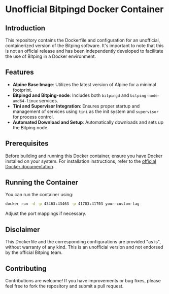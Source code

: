 # Unofficial Bitpingd Docker Container

## Introduction

This repository contains the Dockerfile and configuration for an unofficial, containerized version of the Bitping software. It's important to note that this is not an official release and has been independently developed to facilitate the use of Bitping in a Docker environment.

## Features

- **Alpine Base Image**: Utilizes the latest version of Alpine for a minimal footprint.
- **Bitpingd and Bitping-node**: Includes both `bitpingd` and `bitping-node-amd64-linux` services.
- **Tini and Supervisor Integration**: Ensures proper startup and management of services using `tini` as the init system and `supervisor` for process control.
- **Automated Download and Setup**: Automatically downloads and sets up the Bitping node.

## Prerequisites

Before building and running this Docker container, ensure you have Docker installed on your system. For installation instructions, refer to the [official Docker documentation](https://docs.docker.com/get-docker/).

## Running the Container
You can run the container using:
```bash
docker run -d -p 43463:43463 -p 41703:41703 your-custom-tag
```
Adjust the port mappings if necessary.

## Disclaimer
This Dockerfile and the corresponding configurations are provided "as is", without warranty of any kind. This is an unofficial version and not endorsed by the official Bitping team.

## Contributing
Contributions are welcome! If you have improvements or bug fixes, please feel free to fork the repository and submit a pull request.
